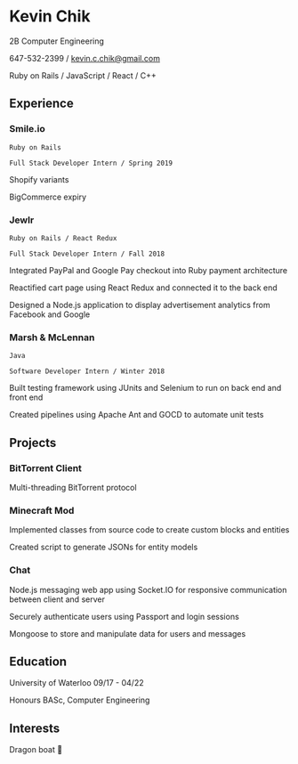 # Kevin Chik
2B Computer Engineering

647-532-2399 / kevin.c.chik@gmail.com

Ruby on Rails / JavaScript / React / C++

## Experience
### Smile.io
`Ruby on Rails`

`Full Stack Developer Intern / Spring 2019`

Shopify variants

BigCommerce expiry




### Jewlr​
`Ruby on Rails / React Redux`

`Full Stack Developer Intern / Fall 2018`

Integrated PayPal and Google Pay checkout into Ruby payment architecture

Reactified cart page using React Redux and connected it to the back end

Designed a Node.js application to display advertisement analytics from Facebook and Google

### Marsh & McLennan​
`Java`

`Software Developer Intern / Winter 2018`

Built testing framework using JUnits and Selenium to run on back end and front end

Created pipelines using Apache Ant and GOCD to automate unit tests

## Projects
### BitTorrent Client
Multi-threading
BitTorrent protocol

### Minecraft Mod
Implemented classes from source code to create custom blocks and entities

Created script to generate JSONs for entity models

### Chat
Node.js messaging web app using Socket.IO for responsive communication between client and server

Securely authenticate users using Passport and login sessions

Mongoose to store and manipulate data for users and messages

## Education
University of Waterloo 09/17 - 04/22

Honours BASc, Computer Engineering

## Interests
Dragon boat
